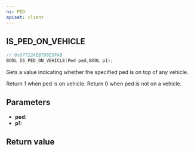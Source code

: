 ```yaml
---
ns: PED
apiset: client
---
```

## IS_PED_ON_VEHICLE

```c
// 0x67722AEB798E5FAB
BOOL IS_PED_ON_VEHICLE(Ped ped,BOOL p1);
```

Gets a value indicating whether the specified ped is on top of any vehicle.

Return 1 when ped is on vehicle.
Return 0 when ped is not on a vehicle.

## Parameters
* **ped**:
* **p1**:

## Return value